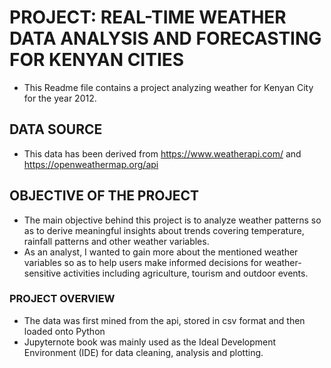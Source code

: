 # PROJECT: REAL-TIME WEATHER DATA ANALYSIS AND FORECASTING FOR KENYAN CITIES
- This Readme file contains a project analyzing weather for Kenyan City for the year 2012.


## DATA SOURCE
- This data has been derived from https://www.weatherapi.com/ and https://openweathermap.org/api


## OBJECTIVE OF THE PROJECT
- The main objective behind this project is to analyze weather patterns so as to derive meaningful insights about trends covering temperature, rainfall patterns and other weather variables.
- As an analyst, I wanted to gain more about the mentioned weather variables so as to help users make informed decisions for weather-sensitive activities including  agriculture, tourism and outdoor events.

### PROJECT OVERVIEW
- The data was first mined from the api, stored in csv format and then loaded onto Python
- Jupyternote book was mainly used as the Ideal Development Environment (IDE) for data cleaning, analysis and plotting.
